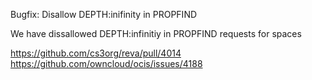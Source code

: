 Bugfix: Disallow DEPTH:inifinity in PROPFIND

We have dissallowed DEPTH:infinitiy in PROPFIND requests for spaces

https://github.com/cs3org/reva/pull/4014
https://github.com/owncloud/ocis/issues/4188